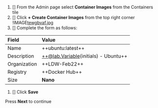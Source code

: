 1. [] From the Admin page select **Container Images** from the Containers tile
1. [] Click **+ Create Container Images** from the top right corner
!IMAGE[tewgbvaf.jpg](images/tewgbvaf.jpg)
1. [] Complete the form as follows:

| Field | Value |
|:---------|:---------|
| Name   | ++ubuntu:latest++   |
| Description  | ++@lab.Variable(initials) - Ubuntu++   |
| Organization | ++LDW-Feb22++ |
| Registry | ++Docker Hub++ |
| Size | **Nano** |

1. [] Click **Save**

Press **Next** to continue

